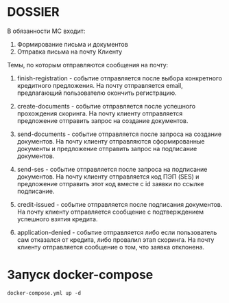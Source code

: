 # DOSSIER

В обязанности МС входит:

1. Формирование письма и документов
2. Отправка письма на почту Клиенту

Темы, по которым отправляются сообщения на почту: 

1) finish-registration - событие отправляется после выбора конкретного кредитного предложения. На почту отправляется email, предлагающий пользователю окончить регистрацию.

2) create-documents - событие отправляется после успешного прохождения скоринга. На почту клиенту отправляется предложение отправить запрос на создание документов.

3) send-documents - событие отправляется после запроса на создание документов. На почту клиенту отправляются сформированные документы и предложение отправить запрос на подписание документов.

4) send-ses - событие отправляется после запроса на подписание документов. На почту клиенту отправляется код ПЭП (SES) и предложение отправить этот код вместе с id заявки по ссылке подписание.

5) credit-issued - событие отправляется после подписания документов. На почту клиенту отправляется сообщение с подтверждением успешного взятия кредита.

6) application-denied - событие отправляется либо если пользователь сам отказался от кредита, либо провалил этап скоринга. На почту клиенту отправляется сообщение о том, что заявка отклонена.

# Запуск docker-compose

```
docker-compose.yml up -d
```